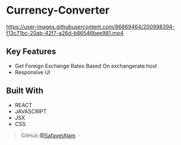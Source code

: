 # Currency-Converter

https://user-images.githubusercontent.com/86869464/200998394-f13c71bc-20ab-42f7-a26d-b86546bee981.mp4

## Key Features

* Get Foreign Exchange Rates Based On exchangerate.host
* Responsive UI

## Built With

* REACT
* JAVASCRIPT
* JSX
* CSS

> GitHub [@SafayetAlam](https://github.com/SafayetAlam) &nbsp;&middot;&nbsp;
